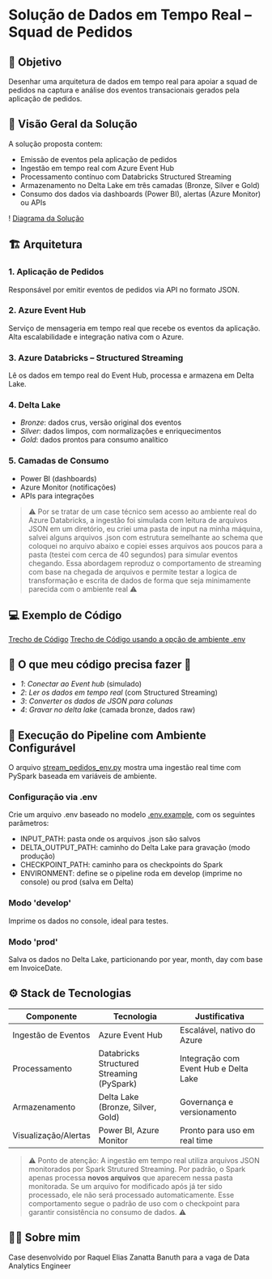 # Solução de Dados em Tempo Real – Squad de Pedidos

## 📌 Objetivo
Desenhar uma arquitetura de dados em tempo real para apoiar a squad de pedidos na captura e análise dos eventos transacionais gerados pela aplicação de pedidos.

## 🧩 Visão Geral da Solução

A solução proposta contem:
- Emissão de eventos pela aplicação de pedidos
- Ingestão em tempo real com Azure Event Hub
- Processamento contínuo com Databricks Structured Streaming
- Armazenamento no Delta Lake em três camadas (Bronze, Silver e Gold)
- Consumo dos dados via dashboards (Power BI), alertas (Azure Monitor) ou APIs

! [Diagrama da Solução](docs/Raquel_diagrama.pdf)

## 🏗️ Arquitetura

### 1. Aplicação de Pedidos
Responsável por emitir eventos de pedidos via API no formato JSON.

### 2. Azure Event Hub
Serviço de mensageria em tempo real que recebe os eventos da aplicação. Alta escalabilidade e integração nativa com o Azure.

### 3. Azure Databricks – Structured Streaming
Lê os dados em tempo real do Event Hub, processa e armazena em Delta Lake.

### 4. Delta Lake
- *Bronze*: dados crus, versão original dos eventos
- *Silver*: dados limpos, com normalizações e enriquecimentos
- *Gold*: dados prontos para consumo analítico

### 5. Camadas de Consumo
- Power BI (dashboards)
- Azure Monitor (notificações)
- APIs para integrações

> ⚠️ Por se tratar de um case técnico sem acesso ao ambiente real do Azure Databricks, a ingestão foi simulada com leitura de arquivos JSON em um diretório, eu criei uma pasta de input na minha máquina, salvei alguns arquivos .json com estrutura semelhante ao schema que coloquei no arquivo abaixo e copiei esses arquivos aos poucos para a pasta (testei com cerca de 40 segundos) para simular eventos chegando. Essa abordagem reproduz o comportamento de streaming com base na chegada de arquivos e permite testar a logica de transformação e escrita de dados de forma que seja minimamente parecida com o ambiente real ⚠️

## 💻 Exemplo de Código

[Trecho de Código](code/stream_ingestion_pedidos.py)
[Trecho de Código usando a opção de ambiente .env ](code/stream_pedido_env.py)

## 🧩 O que meu código precisa fazer 🧩
- *1*: *Conectar ao Event hub* (simulado)
- *2*: *Ler os dados em tempo real* (com Structured Streaming)
- *3*: *Converter os dados de JSON para colunas*
- *4*: *Gravar no delta lake* (camada bronze, dados raw)

## 🧪 Execução do Pipeline com Ambiente Configurável

O arquivo [stream_pedidos_env.py](code/stream_pedidos_env.py) mostra uma ingestão real time com PySpark baseada em variáveis de ambiente.

### Configuração via .env

Crie um arquivo .env baseado no modelo [.env.example](.env.example), com os seguintes parâmetros:

- INPUT_PATH: pasta onde os arquivos .json são salvos
- DELTA_OUTPUT_PATH: caminho do Delta Lake para gravação (modo produção)
- CHECKPOINT_PATH: caminho para os checkpoints do Spark
- ENVIRONMENT: define se o pipeline roda em develop (imprime no console) ou prod (salva em Delta)

### Modo 'develop'

Imprime os dados no console, ideal para testes.

### Modo 'prod'

Salva os dados no Delta Lake, particionando por year, month, day com base em InvoiceDate.

## ⚙️ Stack de Tecnologias

| Componente            | Tecnologia                | Justificativa |
|-----------------------|---------------------------|----------------|
| Ingestão de Eventos   | Azure Event Hub           | Escalável, nativo do Azure |
| Processamento         | Databricks Structured Streaming (PySpark) | Integração com Event Hub e Delta Lake |
| Armazenamento         | Delta Lake (Bronze, Silver, Gold) | Governança e versionamento |
| Visualização/Alertas  | Power BI, Azure Monitor   | Pronto para uso em real time |


> ⚠️ Ponto de atenção: A ingestão em tempo real utiliza arquivos JSON monitorados por Spark Strutured Streaming. Por padrão, o Spark apenas processa **novos arquivos** que aparecem nessa pasta monitorada. Se um arquivo for modificado após já ter sido processado, ele não será processado automaticamente. Esse comportamento segue o padrão de uso com o checkpoint para garantir consistência no consumo de dados. ⚠️

## 👩‍💻 Sobre mim

Case desenvolvido por Raquel Elias Zanatta Banuth para a vaga de Data Analytics Engineer 
